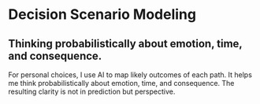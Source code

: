 # Decision Scenario Modeling

## Thinking probabilistically about emotion, time, and consequence.

For personal choices, I use AI to map likely outcomes of each path. It helps me think probabilistically about emotion, time, and consequence. The resulting clarity is not in prediction but perspective.
